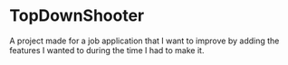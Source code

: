 # TopDownShooter

A project made for a job application that I want to improve by adding the features I wanted to during the time I had to make it.
